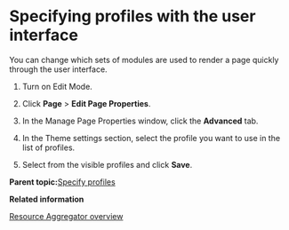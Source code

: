 # Specifying profiles with the user interface 

You can change which sets of modules are used to render a page quickly through the user interface.

1.  Turn on Edit Mode.

2.  Click **Page** \> **Edit Page Properties**.

3.  In the Manage Page Properties window, click the **Advanced** tab.

4.  In the Theme settings section, select the profile you want to use in the list of profiles.

5.  Select from the visible profiles and click **Save**.


**Parent topic:**[Specify profiles ](../dev-theme/themeopt_define_mod_files.md)

**Related information**  


[Resource Aggregator overview ](../dev-theme/themeopt_reso_agg.md)

